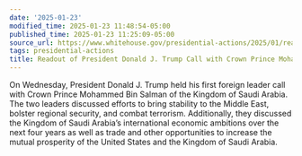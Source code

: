 ```yaml
---
date: '2025-01-23'
modified_time: 2025-01-23 11:48:54-05:00
published_time: 2025-01-23 11:25:09-05:00
source_url: https://www.whitehouse.gov/presidential-actions/2025/01/readout-of-president-donald-j-trump-call-with-crown-prince-mohammad-bin-salman/
tags: presidential-actions
title: Readout of President Donald J. Trump Call with Crown Prince Mohammed Bin Salman
---
```

 
On Wednesday, President Donald J. Trump held his first foreign leader
call with Crown Prince Mohammed Bin Salman of the Kingdom of Saudi
Arabia. The two leaders discussed efforts to bring stability to the
Middle East, bolster regional security, and combat terrorism.
Additionally, they discussed the Kingdom of Saudi Arabia’s international
economic ambitions over the next four years as well as trade and other
opportunities to increase the mutual prosperity of the United States and
the Kingdom of Saudi Arabia. 
